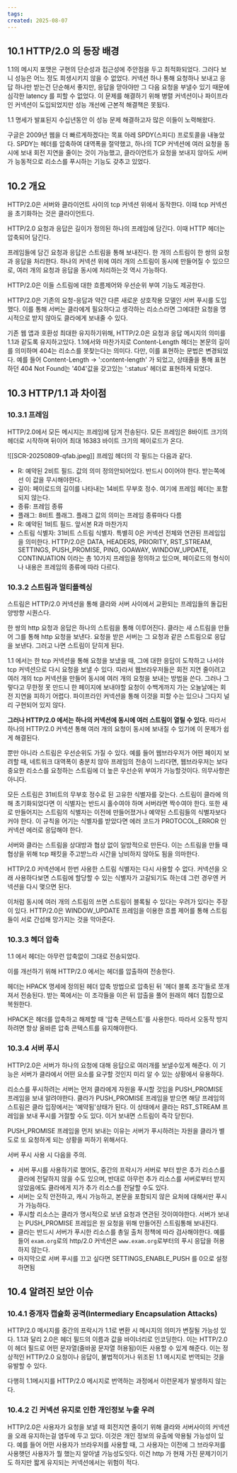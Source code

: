 ```yaml
---
tags: 
created: 2025-08-07
---
```

## 10.1 HTTP/2.0 의 등장 배경
1.1의 메시지 포맷은 구현의 단순성과 접근성에 주안점을 두고 최적화되었다. 그러다 보니 성능은 어느 정도 희생시키지 않을 수 없었다. 커넥션 하나 통해 요청하나 보내고 응답 하나만 받는건 단순해서 좋지만, 응답을 맏아야만 그 다음 요청을 부낼수 있기 때문에 심각한 latency 를 피할 수 없었다. 이 문제를 해결하기 위해 병렬 커넥션이나 파이프라인 커넥션이 도입되었지만 성능 개선에 근본적 해결책은 못됬다.

1.1 명세가 발표된지 수십년동안 이 성능 문제 해결하고자 많은 이들이 노력해왔다.

구글은 2009년 웹을 더 빠르게하겠다는 목표 아레 SPDY(스피디) 프로토콜을 내놓았다. SPDY는 헤더를 압축하여 대역폭을 절약했고, 하나의 TCP 커넥션에 여러 요청을 동시에 보내 회전 지연을 줄이는 것이 가능했고, 클라이언트가 요청을 보내지 않아도 서버가 능동적으로 리소스를 푸시하는 기능도 갖추고 있었다.
## 10.2 개요
HTTP/2.0은 서버와 클라이언트 사이의 tcp 커넥션 위에서 동작한다. 이때 tcp 커넥션을 초기화하는 것은 클라이언트다.

HTTP/2.0 요청과 응답은 길이가 정의된 하나의 프레임에 담긴다. 이때 HTTP 헤더는 압축되어 담긴다.

프레임들에 담긴 요청과 응답은 스트림을 통해 보내진다. 한 개의 스트림이 한 쌍의 요청과 응답을 처리한다. 하나의 커넥션 위에 여러 개의 스트림이 동시에 만들어질 수 있으므로, 여러 개의 요청과 응답을 동시에 처리하는것 역시 가능하다.

HTTP/2.0은 이들 스트림에 대한 흐름제어와 우선순위 부여 기능도 제공한다.

HTTP/2.0은 기존의 요청-응답과 약간 다른 새로운 상호작용 모델인 서버 푸시를 도입했다. 이를 통해 서버는 클라에게 필요하다고 생각하는 리소스라면 그에대한 요청을 명시적으로 받지 않아도 클라에게 보내줄 수 있다.

기존 웹 앱과 호환성 최대한 유지하기위해, HTTP/2.0은 요청과 응답 메시지의 의미를 1.1과 같도록 유지하고있다. 1.1에서와 마찬가지로 Content-Length 헤더는 본문의 길이를 의미하며 404는 리소스를 못찾는다는 의미다. 다만, 이를 표현하는 문법은 변경되었다. 예를 들어 Content-Length -> ':content-length' 가 되었고, 상태줄을 통해 표현하던 404 Not Found는 '404'값을 갖고있는 ':status' 헤더로 표현하게 되었다.

## 10.3 HTTP/1.1 과 차이점
### 10.3.1 프레임
HTTP/2.0에서 모든 메시지는 프레임에 담겨 전송된다. 모든 프레임은 8바이트 크기의 헤더로 시작하며 뒤이어 최대 16383 바이트 크기의 페이로드가 온다.

![[SCR-20250809-qfab.jpeg]]
프레임 헤더의 각 필드는 다음과 같다.

- R: 예약된 2비트 필드. 값의 의미 정의안되어있다. 반드시 0이어야 한다. 받는쪽에선 이 값을 무시해야한다.
- 길이: 페이로드의 길이를 나타내는 14비트 무부호 정수. 여기에 프레임 헤더는 포함되지 않는다.
- 종류: 프레임 종류
- 플래그: 8비트 플래그. 플래그 값의 의미는 프레임 종류마다 다름
- R: 예약된 1비트 필드. 앞서본 R과 마찬가지
- 스트림 식별자: 31비트 스트림 식별자. 특별히 0은 커넥션 전체와 연관된 프레임임을 의미한다.
HTTP/2.0은 DATA, HEADERS, PRIORITY, RST_STREAM, SETTINGS, PUSH_PROMISE, PING, GOAWAY, WINDOW_UPDATE, CONTINUATION 이라는 총 10가지 프레임을 정의하고 있으며, 페이로드의 형식이나 내용은 프레임의 종류에 따라 다르다.

### 10.3.2 스트림과 멀티플렉싱
스트림은 HTTP/2.0 커넥션을 통해 클라와 서버 사이에서 교환되는 프레임들의 돌깁된 양방향 시퀀스다.

한 쌍의 http 요청과 응답은 하나의 스트림을 통해 이루어진다. 클라는 새 스트림을 만들어 그를 통해 http 요청을 보낸다. 요청을 받은 서버는 그 요청과 같은 스트림으로 응답을 보낸다. 그러고 나면 스트림이 닫히게 된다.

1.1 에서는 한 tcp 커넥션을 통해 요청을 보냈을 때, 그에 대한 응답이 도착하고 나서야 tcp 커넥션으로 다시 요청을 보낼 수 있다. 따라서 웹브라우저들은 회전 지연 줄이려고 여러 개의 tcp 커넥션을 만들어 동시에 여러 개의 요청을 보내는 방법을 쓴다. 그러나 그렇다고 무한정 못 만드니 한 페이지에 보내야할 요청이 수백게까지 가는 오늘날에는 회전 지연을 피하기 어렵다. 파이프라인 커넥션을 통해 이것을 피할 수는 있으나 그다지 널리 구현되어 있지 않다.

**그러나 HTTP/2.0 에서는 하나의 커넥션에 동시에 여러 스트림이 열릴 수 있다.** 따라서 하나의 HTTP/2.0 커넥션 통해 여러 개의 요청이 동시에 보내질 수 있기에 이 문제가 쉽게 해결된다.

뿐만 아니라 스트림은 우선순위도 가질 수 있다. 예를 들어 웹브라우저가 어떤 페이지 보려할 때, 네트워크 대역폭이 충분치 않아 프레임의 전송이 느리다면, 웹브라우저는 보다 중요한 리소스를 요청하는 스트림에 더 높은 우선순위 부여가 가능할것이다. 의무사항은 아니다.

모든 스트림은 31비트의 무부호 정수로 된 고유한 식별자를 갖는다. 스트림이 클라에 의해 초기화되었다면 이 식별자는 반드시 홀수여야 하며 서버라면 짝수여야 한다. 또한 새로 만들어지는 스트림의 식별자는 이전에 만들어졌거나 예약된 스트림들의 식별자보다 커야 한다. 이 규칙을 어기는 식별자를 받았다면 에러 코드가 PROTOCOL_ERROR 인 커넥션 에러로 응답해야 한다.

서버와 클라는 스트림을 상대방과 협상 없이 일방적으로 만든다. 이는 스트림을 만들 때 협상을 위해 tcp 패킷을 주고받느라 시간을 낭비하지 않아도 됨을 의마한다.

HTTP/2.0 커넥션에서 한번 사용한 스트림 식별자는 다시 사용할 수 없다. 커넥션을 오래 사용하다보면 스트림에 할당할 수 있는 식별자가 고갈되기도 하는데 그런 경우엔 커넥션을 다시 맺으면 된다.

이처럼 동시에 여러 개의 스트림의 쓰면 스트림이 블록될 수 있다는 우려가 있다는 주장이 있다. HTTP/2.0은 WINDOW_UPDATE 프레임을 이용한 흐름 제어를 통해 스트림들이 서로 간섭해 망가지는 것을 막아준다.

### 10.3.3 헤더 압축
1.1 에서 헤더는 아무런 압축없이 그대로 전송되었다.

이를 개선하기 위해 HTTP/2.0 에서는 헤더를 압출하여 전송한다.

헤더는 HPACK 명세에 정의된 헤더 압축 방법으로 압축된 뒤 '헤더 블록 조각'들로 쪼개져서 전송된다. 받는 쪽에서는 이 조각들을 이은 뒤 압출을 풀어 원래의 헤더 집합으로 복원한다.

HPACK은 헤더를 압축하고 해제할 때 '압축 콘텍스트'를 사용한다. 따라서 오동작 방지하려면 항상 올바른 압축 콘텍스트를 유지해야한다.
### 10.3.4 서버 푸시
HTTP/2.0은 서버가 하나의 요청에 대해 응답으로 여러개를 보낼수있게 해준다. 이 기능은 서버가 클라에서 어떤 요소를 요구할 것인지 미리 알 수 있는 상황에서 유용하다.

리소스를 푸시하려는 서버는 먼저 클라에게 자원을 푸시할 것임을 PUSH_PROMISE 프레임을 보내 알려야한다. 클라가 PUSH_PROMISE 프레임을 받으면 해당 프레임의 스트림은 클라 입장에서는 '예약됨'상태가 된다. 이 상태에서 클라는 RST_STREAM 프레임을 보내 푸시를 거절할 수도 있다. 이거 보내면 스트림이 즉각 닫힌다.

PUSH_PROMISE 프레임을 먼저 보내는 이유는 서버가 푸시하려는 자원을 클라가 별도로 또 요청하게 되는 상황을 피하기 위해서다. 

서버 푸시 사용 시 다음을 주의.
- 서버 푸시를 사용하기로 했어도, 중간의 프락시가 서버로 부터 받은 추가 리소스를 클라에 전달하지 않을 수도 있으며, 반대로 아무런 추가 리소스를 서버로부터 받지 않았음에도 클라에게 지가 추가 리소스를 전달할 수도 있다.
- 서버는 오직 안전하고, 캐시 가능하고, 본문을 포함되지 않은 요처에 대해서만 푸시가 가능하다.
- 푸시할 리소스는 클라가 명시적으로 보낸 요청과 연관된 것이여야한다. 서버가 보내는 PUSH_PROMISE 프레임은 원 요청을 위해 만들어진 스트림통해 보내진다.
- 클라는 반드시 서버가 푸시한 리소스를 총일 출처 정책에 따라 검사해야한다. 예를들어 `exam.org`로의 http/2.0 커넥션은 `www.exam.org`로부터의 푸시 응답을 허용하지 않는다.
- 마지막으로 서버 푸시를 끄고 싶다면 SETTINGS_ENABLE_PUSH 를 0으로 설정하면됨
## 10.4 알려진 보안 이슈
### 10.4.1 중개자 캡슐화 공격(Intermediary Encapsulation Attacks)
HTTP/2.0 메시지를 중간의 프락시가 1.1로 변환 시 메시지의 의미가 변질될 가능성 있다. 1.1과 달리 2.0은 헤더 필드의 이름과 값을 바이너리로 인코딩한다. 이는 HTTP/2.0이 헤더 필드로 어떤 문자열(줄바꿈 문자열 허용됨)이든 사용할 수 있게 해준다. 이는 정상적인 HTTP/2.0 요청이나 응답이, 불법적이거나 위조된 1.1 메시지로 번역되는 것을 유발할 수 있다.

다행히 1.1메시지를 HTTP/2.0 메시지로 번역하는 과정에서 이런문제가 발생하지 않는다.
### 10.4.2 긴 커넥션 유지로 인한 개인정보 누출 우려
HTTP/2.0은 사용자가 요청을 보낼 때 회전지연 줄이기 위해 클라와 서버사이의 커넥션을 오래 유지하는걸 염두에 두고 있다. 이것은 개인 정보의 유출에 악용될 가능성이 있다. 예를 들어 어떤 사용자가 브라우저를 사용할 때, 그 사용자는 이전에 그 브라우저를 사용햇던 사용자가 뭘 했는지 알아낼 가능성도잇다. 이건 http 가 현재 가진 문제기이기도 하지만 짧게 유지되는 커넥션에서는 위험이 적다.